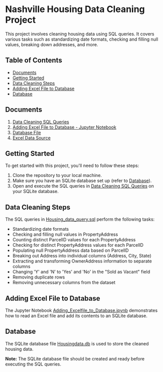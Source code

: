# Nashville Housing Data Cleaning Project

This project involves cleaning housing data using SQL queries. It covers various tasks such as standardizing date formats, checking and filling null values, breaking down addresses, and more.

## Table of Contents

- [Documents](#documents)
- [Getting Started](#getting-started)
- [Data Cleaning Steps](#data-cleaning-steps)
- [Adding Excel File to Database](#adding-excel-file-to-database)
- [Database](#database)

## Documents

1. [Data Cleaning SQL Queries](DataCleaningWithSQL/Housing_data_query.sql)
2. [Adding Excel File to Database - Jupyter Notebook](DataCleaningWithSQL/Adding_Excelfile_to_Database.ipynb)
3. [Database File](Housingdata.db)
4. [Excel Data Source](NashvilleHousingDataforDataCleaning.xlsx)

## Getting Started

To get started with this project, you'll need to follow these steps:

1. Clone the repository to your local machine.
2. Make sure you have an SQLite database set up (refer to [Database](#database)).
3. Open and execute the SQL queries in [Data Cleaning SQL Queries](DataCleaningWithSQL/Housing_data_query.sql) on your SQLite database.

## Data Cleaning Steps

The SQL queries in [Housing_data_query.sql](DataCleaningWithSQL/Housing_data_query.sql) perform the following tasks:

- Standardizing date formats
- Checking and filling null values in PropertyAddress
- Counting distinct ParcelID values for each PropertyAddress
- Checking for distinct PropertyAddress values for each ParcelID
- Populating null PropertyAddress data based on ParcelID
- Breaking out Address into individual columns (Address, City, State)
- Extracting and transforming OwnerAddress information to separate columns
- Changing 'Y' and 'N' to 'Yes' and 'No' in the "Sold as Vacant" field
- Removing duplicate rows
- Removing unnecessary columns from the dataset

## Adding Excel File to Database

The Jupyter Notebook [Adding_Excelfile_to_Database.ipynb](DataCleaningWithSQL/Adding_Excelfile_to_Database.ipynb) demonstrates how to read an Excel file and add its contents to an SQLite database.

## Database

The SQLite database file [Housingdata.db](Housingdata.db) is used to store the cleaned housing data.

**Note:** The SQLite database file should be created and ready before executing the SQL queries.

